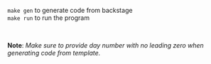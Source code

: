 `make gen` to generate code from backstage <br/>
`make run` to run the program

<br/>

<b>Note</b>: <i>Make sure to provide day number with no leading zero when generating code from template.</i>